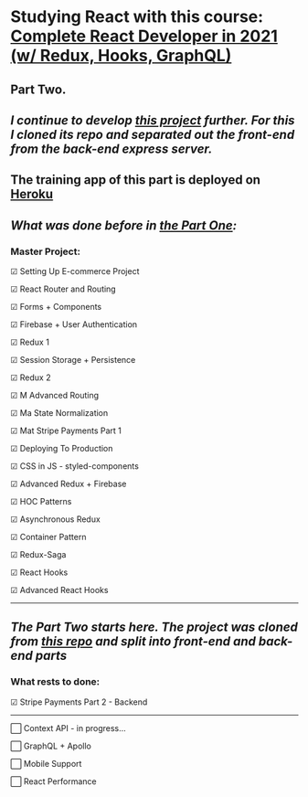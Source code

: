 # Studying React with this course: [Complete React Developer in 2021 (w/ Redux, Hooks, GraphQL)](https://www.udemy.com/course/complete-react-developer-zero-to-mastery/)

## Part Two.

## _I continue to develop [this project](https://github.com/s-p-ko/crwn-clothing) further. For this I cloned its repo and separated out the front-end from the back-end express server._

## The training app of this part is deployed on [Heroku](https://crwnv2.herokuapp.com/)

## _What was done before in [the Part One](https://github.com/s-p-ko/crwn-clothing):_

### Master Project:

☑ Setting Up E-commerce Project

☑ React Router and Routing

☑ Forms + Components

☑ Firebase + User Authentication

☑ Redux 1

☑ Session Storage + Persistence

☑ Redux 2

☑ M Advanced Routing

☑ Ma State Normalization

☑ Mat Stripe Payments Part 1

☑ Deploying To Production

☑ CSS in JS - styled-components

☑ Advanced Redux + Firebase

☑ HOC Patterns

☑ Asynchronous Redux

☑ Container Pattern

☑ Redux-Saga

☑ React Hooks

☑ Advanced React Hooks

---

## _The Part Two starts here. The project was cloned from [this repo](https://github.com/s-p-ko/crwn-clothing) and split into front-end and back-end parts_

### What rests to done:

☑ Stripe Payments Part 2 - Backend

---

⬜ Context API - in progress...

⬜ GraphQL + Apollo

⬜ Mobile Support

⬜ React Performance
